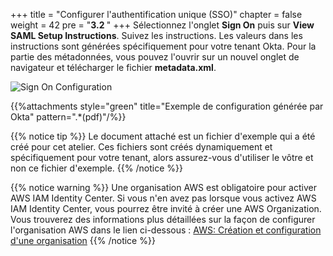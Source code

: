 +++
title = "Configurer l'authentification unique (SSO)"
chapter = false
weight = 42
pre = "<b>3.2 </b>"
+++
Sélectionnez l'onglet **Sign On** puis sur **View SAML Setup Instructions**.
Suivez les instructions. Les valeurs dans les instructions sont générées spécifiquement pour votre tenant Okta.
Pour la partie des métadonnées, vous pouvez l'ouvrir sur un nouvel onglet de navigateur et télécharger le fichier **metadata.xml**.

![Sign On Configuration](/images/180_sign_on_configuration.jpg)

{{%attachments style="green" title="Exemple de configuration générée par Okta" pattern=".*(pdf)"/%}}

{{% notice tip %}}
Le document attaché est un fichier d'exemple qui a été créé pour cet atelier. Ces fichiers sont créés dynamiquement et spécifiquement pour votre tenant, alors assurez-vous d'utiliser le vôtre et non ce fichier d'exemple.
{{% /notice %}}

{{% notice warning %}}
Une organisation AWS est obligatoire pour activer AWS IAM Identity Center. Si vous n'en avez pas lorsque vous activez AWS IAM Identity Center, vous pourrez être invité à créer une AWS Organization.
Vous trouverez des informations plus détaillées sur la façon de configurer l'organisation AWS dans le lien ci-dessous :
[AWS: Création et configuration d'une organisation](https://docs.aws.amazon.com/fr_fr/organizations/latest/userguide/orgs_tutorials_basic.html)
{{% /notice %}}
